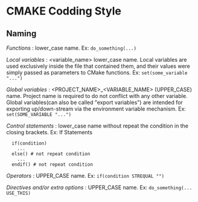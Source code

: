 # CMAKE Codding Style #

## Naming ##


*Functions* : lower_case name. Ex: `do_something(...)`

*Local variables* : <variable_name> lower_case name. Local variables are used exclusively inside the file that contained them, and their values were simply passed as parameters to CMake functions. Ex: `set(some_variable "...")`

*Global variables* : <PROJECT_NAME>\_<VARIABLE_NAME> (UPPER_CASE) name. Project name is required to do not conflict with any other variable. Global variables(can also be called "export variables") are intended for exporting up/down-stream via the environment variable mechanism. Ex: `set(SOME_VARIABLE "...")`

*Control statements* : lower_case name without repeat the condition in the closing brackets. Ex: If Statements

````
  if(condition)
    ...
  else() # not repeat condition
    ...
  endif() # not repeat condition
````

*Operators* : UPPER_CASE name. Ex: `if(condition STREQUAL "")`
  
*Directives and/or extra options* : UPPER_CASE name. Ex: `do_something(... USE_THIS)`

